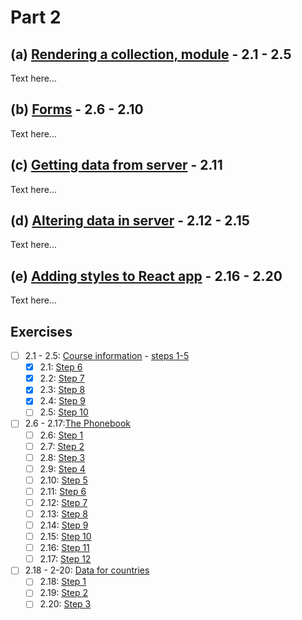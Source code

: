 # Part 2

## (a) [Rendering a collection, module](https://fullstackopen.com/en/part2/rendering_a_collection_modules) - 2.1 - 2.5

Text here...

## (b) [Forms](https://fullstackopen.com/en/part2/forms) - 2.6 - 2.10

Text here...

## (c) [Getting data from server](https://fullstackopen.com/en/part2/getting_data_from_server) - 2.11

Text here...

## (d) [Altering data in server](https://fullstackopen.com/en/part2/altering_data_in_server) - 2.12 - 2.15

Text here...

## (e) [Adding styles to React app](https://fullstackopen.com/en/part2/adding_styles_to_react_app) - 2.16 - 2.20

Text here...

## Exercises

- [ ] 2.1 - 2.5: [Course information](https://github.com/Aapok0/FullStackOpen/tree/main/Part2/2.1-2.5_courseinfo) - [steps 1-5](https://github.com/Aapok0/FullStackOpen/tree/main/Part1#exercises)
  - [X] 2.1: [Step 6](https://github.com/Aapok0/FullStackOpen/blob/162e4a28e41517cefa44f55f8cbd14122f1b3cb1/Part2/2.1-2.5_courseinfo/src/App.js)
  - [X] 2.2: [Step 7](https://github.com/Aapok0/FullStackOpen/blob/c16936d5512f4a9b6121d858ca2f0f4d1f89984d/Part2/2.1-2.5_courseinfo/src/App.js)
  - [X] 2.3: [Step 8](https://github.com/Aapok0/FullStackOpen/blob/1b0fc3941092fe6ea98f763f25a1bde8270ffdc9/Part2/2.1-2.5_courseinfo/src/App.js)
  - [X] 2.4: [Step 9](https://github.com/Aapok0/FullStackOpen/blob/1ec6639d2bc9b08458b25b785819e66a29932d51/Part2/2.1-2.5_courseinfo/src/App.js)
  - [ ] 2.5: [Step 10]()
- [ ] 2.6 - 2.17:[The Phonebook]()
  - [ ] 2.6: [Step 1]()
  - [ ] 2.7: [Step 2]()
  - [ ] 2.8: [Step 3]()
  - [ ] 2.9: [Step 4]()
  - [ ] 2.10: [Step 5]()
  - [ ] 2.11: [Step 6]()
  - [ ] 2.12: [Step 7]()
  - [ ] 2.13: [Step 8]()
  - [ ] 2.14: [Step 9]()
  - [ ] 2.15: [Step 10]()
  - [ ] 2.16: [Step 11]()
  - [ ] 2.17: [Step 12]()
- [ ] 2.18 - 2-20: [Data for countries]()
  - [ ] 2.18: [Step 1]()
  - [ ] 2.19: [Step 2]()
  - [ ] 2.20: [Step 3]()
